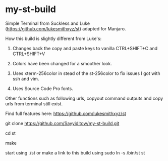 # my-st-build
Simple Terminal from Suckless and Luke (https://github.com/lukesmithxyz/st) adapted for Manjaro.

How this build is slightly different from Luke's:
1. Changes back the copy and paste keys to vanilla CTRL+SHIFT+C and CTRL+SHIFT+V

2. Colors have been changed for a smoother look.

3. Uses xterm-256color in stead of the st-256color to fix issues I got with ssh and vim.

4. Uses Source Code Pro fonts.

Other functions such as following urls, copyout command outputs and copy urls from terminal still exist. 

Find full features here:
https://github.com/lukesmithxyz/st

git clone https://github.com/Sayyiditow/my-st-build.git 

cd st

make

start using ./st or make a link to this build using sudo ln -s /bin/st st
